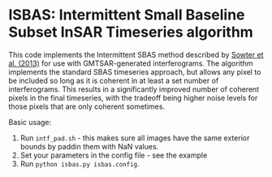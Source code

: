 # ISBAS: Intermittent Small Baseline Subset InSAR Timeseries algorithm

This code implements the Intermittent SBAS method described by [Sowter et al. (2013)](dx.doi.org/10.1080/2150704X.2013.823673) for use with GMTSAR-generated interferograms. The algorithm implements the standard SBAS timeseries approach, but allows any pixel to be included so long as it is coherent in at least a set number of interferograms. This results in a significantly improved number of coherent pixels in the final timeseries, with the tradeoff being higher noise levels for those pixels that are only coherent sometimes.

Basic usage: 

1. Run `intf_pad.sh` - this makes sure all images have the same exterior bounds by paddin them with NaN values.
2. Set your parameters in the config file - see the example
3. Run `python isbas.py isbas.config`.
